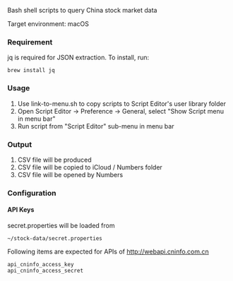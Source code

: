 Bash shell scripts to query China stock market data

Target environment: macOS

### Requirement

jq is required for JSON extraction. To install, run: 

```
brew install jq
```

### Usage

1. Use link-to-menu.sh to copy scripts to Script Editor's user library folder
2. Open Script Editor -> Preference -> General, select "Show Script menu in menu bar"
3. Run script from "Script Editor" sub-menu in menu bar


### Output

1. CSV file will be produced
2. CSV file will be copied to iCloud / Numbers folder
3. CSV file will be opened by Numbers


### Configuration

#### API Keys

secret.properties will be loaded from

```
~/stock-data/secret.properties
```

Following items are expected for APIs of http://webapi.cninfo.com.cn

```
api_cninfo_access_key
api_cninfo_access_secret
```
